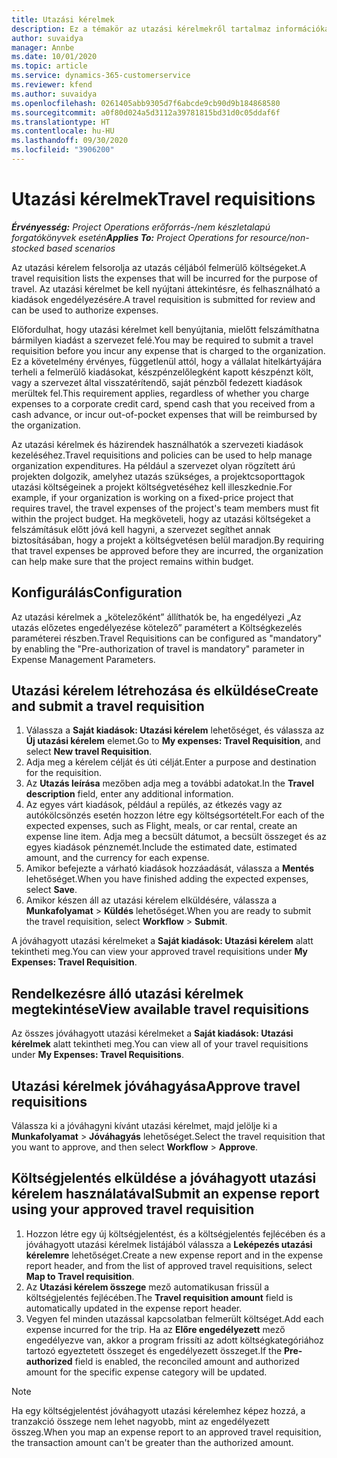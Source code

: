 ```yaml
---
title: Utazási kérelmek
description: Ez a témakör az utazási kérelmekről tartalmaz információkat.
author: suvaidya
manager: Annbe
ms.date: 10/01/2020
ms.topic: article
ms.service: dynamics-365-customerservice
ms.reviewer: kfend
ms.author: suvaidya
ms.openlocfilehash: 0261405abb9305d7f6abcde9cb90d9b184868580
ms.sourcegitcommit: a0f80d024a5d3112a39781815bd31d0c05ddaf6f
ms.translationtype: HT
ms.contentlocale: hu-HU
ms.lasthandoff: 09/30/2020
ms.locfileid: "3906200"
---
```

# <a name="travel-requisitions"></a><span data-ttu-id="6e125-103">Utazási kérelmek</span><span class="sxs-lookup"><span data-stu-id="6e125-103">Travel requisitions</span></span>

<span data-ttu-id="6e125-104">_**Érvényesség:** Project Operations erőforrás-/nem készletalapú forgatókönyvek esetén_</span><span class="sxs-lookup"><span data-stu-id="6e125-104">_**Applies To:** Project Operations for resource/non-stocked based scenarios_</span></span>

<span data-ttu-id="6e125-105">Az utazási kérelem felsorolja az utazás céljából felmerülő költségeket.</span><span class="sxs-lookup"><span data-stu-id="6e125-105">A travel requisition lists the expenses that will be incurred for the purpose of travel.</span></span> <span data-ttu-id="6e125-106">Az utazási kérelmet be kell nyújtani áttekintésre, és felhasználható a kiadások engedélyezésére.</span><span class="sxs-lookup"><span data-stu-id="6e125-106">A travel requisition is submitted for review and can be used to authorize expenses.</span></span>

<span data-ttu-id="6e125-107">Előfordulhat, hogy utazási kérelmet kell benyújtania, mielőtt felszámíthatna bármilyen kiadást a szervezet felé.</span><span class="sxs-lookup"><span data-stu-id="6e125-107">You may be required to submit a travel requisition before you incur any expense that is charged to the organization.</span></span> <span data-ttu-id="6e125-108">Ez a követelmény érvényes, függetlenül attól, hogy a vállalat hitelkártyájára terheli a felmerülő kiadásokat, készpénzelőlegként kapott készpénzt költ, vagy a szervezet által visszatérítendő, saját pénzből fedezett kiadások merültek fel.</span><span class="sxs-lookup"><span data-stu-id="6e125-108">This requirement applies, regardless of whether you charge expenses to a corporate credit card, spend cash that you received from a cash advance, or incur out-of-pocket expenses that will be reimbursed by the organization.</span></span>

<span data-ttu-id="6e125-109">Az utazási kérelmek és házirendek használhatók a szervezeti kiadások kezeléséhez.</span><span class="sxs-lookup"><span data-stu-id="6e125-109">Travel requisitions and policies can be used to help manage organization expenditures.</span></span> <span data-ttu-id="6e125-110">Ha például a szervezet olyan rögzített árú projekten dolgozik, amelyhez utazás szükséges, a projektcsoporttagok utazási költségeinek a projekt költségvetéséhez kell illeszkednie.</span><span class="sxs-lookup"><span data-stu-id="6e125-110">For example, if your organization is working on a fixed-price project that requires travel, the travel expenses of the project's team members must fit within the project budget.</span></span> <span data-ttu-id="6e125-111">Ha megköveteli, hogy az utazási költségeket a felszámításuk előtt jóvá kell hagyni, a szervezet segíthet annak biztosításában, hogy a projekt a költségvetésen belül maradjon.</span><span class="sxs-lookup"><span data-stu-id="6e125-111">By requiring that travel expenses be approved before they are incurred, the organization can help make sure that the project remains within budget.</span></span>

## <a name="configuration"></a><span data-ttu-id="6e125-112">Konfigurálás</span><span class="sxs-lookup"><span data-stu-id="6e125-112">Configuration</span></span> 

<span data-ttu-id="6e125-113">Az utazási kérelmek a „kötelezőként” állíthatók be, ha engedélyezi „Az utazás előzetes engedélyezése kötelező” paramétert a Költségkezelés paraméterei részben.</span><span class="sxs-lookup"><span data-stu-id="6e125-113">Travel Requisitions can be configured as "mandatory" by enabling the "Pre-authorization of travel is mandatory" parameter in Expense Management Parameters.</span></span> 

## <a name="create-and-submit-a-travel-requisition"></a><span data-ttu-id="6e125-114">Utazási kérelem létrehozása és elküldése</span><span class="sxs-lookup"><span data-stu-id="6e125-114">Create and submit a travel requisition</span></span>

1. <span data-ttu-id="6e125-115">Válassza a **Saját kiadások: Utazási kérelem** lehetőséget, és válassza az **Új utazási kérelem** elemet.</span><span class="sxs-lookup"><span data-stu-id="6e125-115">Go to **My expenses: Travel Requisition**, and select **New travel Requisition**.</span></span>
2. <span data-ttu-id="6e125-116">Adja meg a kérelem célját és úti célját.</span><span class="sxs-lookup"><span data-stu-id="6e125-116">Enter a purpose and destination for the requisition.</span></span>
3. <span data-ttu-id="6e125-117">Az **Utazás leírása** mezőben adja meg a további adatokat.</span><span class="sxs-lookup"><span data-stu-id="6e125-117">In the  **Travel description** field, enter any additional information.</span></span> 
4. <span data-ttu-id="6e125-118">Az egyes várt kiadások, például a repülés, az étkezés vagy az autókölcsönzés esetén hozzon létre egy költségsortételt.</span><span class="sxs-lookup"><span data-stu-id="6e125-118">For each of the expected expenses, such as Flight, meals, or car rental, create an expense line item.</span></span> <span data-ttu-id="6e125-119">Adja meg a becsült dátumot, a becsült összeget és az egyes kiadások pénznemét.</span><span class="sxs-lookup"><span data-stu-id="6e125-119">Include the estimated date, estimated amount, and the currency for each expense.</span></span> 
5. <span data-ttu-id="6e125-120">Amikor befejezte a várható kiadások hozzáadását, válassza a **Mentés** lehetőséget.</span><span class="sxs-lookup"><span data-stu-id="6e125-120">When you have finished adding the expected expenses, select **Save**.</span></span>
6. <span data-ttu-id="6e125-121">Amikor készen áll az utazási kérelem elküldésére, válassza a **Munkafolyamat** > **Küldés** lehetőséget.</span><span class="sxs-lookup"><span data-stu-id="6e125-121">When you are ready to submit the travel requisition, select **Workflow** > **Submit**.</span></span>

<span data-ttu-id="6e125-122">A jóváhagyott utazási kérelmeket a **Saját kiadások: Utazási kérelem** alatt tekintheti meg.</span><span class="sxs-lookup"><span data-stu-id="6e125-122">You can view your approved travel requisitions under **My Expenses: Travel Requisition**.</span></span> 

## <a name="view-available-travel-requisitions"></a><span data-ttu-id="6e125-123">Rendelkezésre álló utazási kérelmek megtekintése</span><span class="sxs-lookup"><span data-stu-id="6e125-123">View available travel requisitions</span></span>

<span data-ttu-id="6e125-124">Az összes jóváhagyott utazási kérelmeket a **Saját kiadások: Utazási kérelmek** alatt tekintheti meg.</span><span class="sxs-lookup"><span data-stu-id="6e125-124">You can view all of your travel requisitions under **My Expenses: Travel Requisitions**.</span></span>

## <a name="approve-travel-requisitions"></a><span data-ttu-id="6e125-125">Utazási kérelmek jóváhagyása</span><span class="sxs-lookup"><span data-stu-id="6e125-125">Approve travel requisitions</span></span>

<span data-ttu-id="6e125-126">Válassza ki a jóváhagyni kívánt utazási kérelmet, majd jelölje ki a **Munkafolyamat** > **Jóváhagyás** lehetőséget.</span><span class="sxs-lookup"><span data-stu-id="6e125-126">Select the travel requisition that you want to approve, and then select **Workflow** > **Approve**.</span></span>  

## <a name="submit-an-expense-report-using-your-approved-travel-requisition"></a><span data-ttu-id="6e125-127">Költségjelentés elküldése a jóváhagyott utazási kérelem használatával</span><span class="sxs-lookup"><span data-stu-id="6e125-127">Submit an expense report using your approved travel requisition</span></span>

1. <span data-ttu-id="6e125-128">Hozzon létre egy új költségjelentést, és a költségjelentés fejlécében és a jóváhagyott utazási kérelmek listájából válassza a **Leképezés utazási kérelemre** lehetőséget.</span><span class="sxs-lookup"><span data-stu-id="6e125-128">Create a new expense report and in the expense report header, and from the list of approved travel requisitions, select **Map to Travel requisition**.</span></span>
2. <span data-ttu-id="6e125-129">Az **Utazási kérelem összege** mező automatikusan frissül a költségjelentés fejlécében.</span><span class="sxs-lookup"><span data-stu-id="6e125-129">The **Travel requisition amount** field is automatically updated in the expense report header.</span></span>
3. <span data-ttu-id="6e125-130">Vegyen fel minden utazással kapcsolatban felmerült költséget.</span><span class="sxs-lookup"><span data-stu-id="6e125-130">Add each expense incurred for the trip.</span></span> <span data-ttu-id="6e125-131">Ha az **Előre engedélyezett** mező engedélyezve van, akkor a program frissíti az adott költségkategóriához tartozó egyeztetett összeget és engedélyezett összeget.</span><span class="sxs-lookup"><span data-stu-id="6e125-131">If the **Pre-authorized** field is enabled, the reconciled amount and authorized amount for the specific expense category will be updated.</span></span>

> [!NOTE]
> <span data-ttu-id="6e125-132">Ha egy költségjelentést jóváhagyott utazási kérelemhez képez hozzá, a tranzakció összege nem lehet nagyobb, mint az engedélyezett összeg.</span><span class="sxs-lookup"><span data-stu-id="6e125-132">When you map an expense report to an approved travel requisition, the transaction amount can't be greater than the authorized amount.</span></span> 
